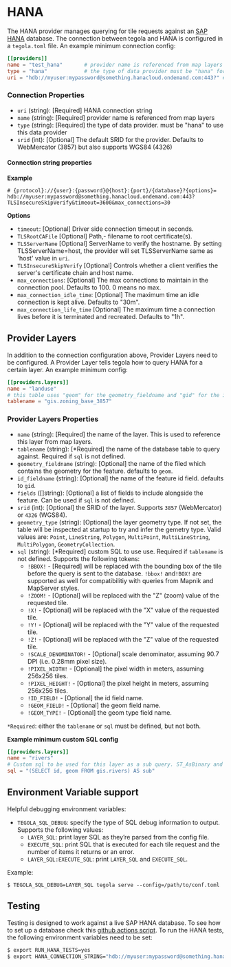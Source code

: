 # HANA
The HANA provider manages querying for tile requests against an [SAP HANA](https://www.sap.com/products/hana.html) database. The connection between tegola and HANA is configured in a `tegola.toml` file. An example minimum connection config:


```toml
[[providers]]
name = "test_hana"       # provider name is referenced from map layers (required)
type = "hana"            # the type of data provider must be "hana" for this data provider (required)
uri = "hdb://myuser:mypassword@something.hanacloud.ondemand.com:443?" # HANA connection string (required)
```

### Connection Properties

- `uri` (string): [Required] HANA connection string
- `name` (string): [Required] provider name is referenced from map layers
- `type` (string): [Required] the type of data provider. must be "hana" to use this data provider
- `srid` (int): [Optional] The default SRID for the provider. Defaults to WebMercator (3857) but also supports WGS84 (4326)

#### Connection string properties

**Example**

```
# {protocol}://{user}:{password}@{host}:{port}/{database}?{options}=
hdb://myuser:mypassword@something.hanacloud.ondemand.com:443?TLSInsecureSkipVerify&timeout=3600&max_connections=30
```

**Options**

- `timeout`: [Optional] Driver side connection timeout in seconds.
- `TLSRootCAFile` [Optional] Path,- filename to root certificate(s).
- `TLSServerName` [Optional] ServerName to verify the hostname. By setting TLSServerName=host, the provider will set TLSServerName same as 'host' value in `uri`.
- `TLSInsecureSkipVerify` [Optional] Controls whether a client verifies the server's certificate chain and host name.
- `max_connections`: [Optional] The max connections to maintain in the connection pool. Defaults to 100. 0 means no max.
- `max_connection_idle_time`: [Optional] The maximum time an idle connection is kept alive. Defaults to "30m".
- `max_connection_life_time` [Optional] The maximum time a connection lives before it is terminated and recreated. Defaults to "1h".

## Provider Layers
In addition to the connection configuration above, Provider Layers need to be configured. A Provider Layer tells tegola how to query HANA for a certain layer. An example minimum config:

```toml
[[providers.layers]]
name = "landuse"
# this table uses "geom" for the geometry_fieldname and "gid" for the id_fieldname so they don't need to be configured
tablename = "gis.zoning_base_3857"
```

### Provider Layers Properties

- `name` (string): [Required] the name of the layer. This is used to reference this layer from map layers.
- `tablename` (string): [*Required] the name of the database table to query against. Required if `sql` is not defined.
- `geometry_fieldname` (string): [Optional] the name of the filed which contains the geometry for the feature. defaults to `geom`.
- `id_fieldname` (string): [Optional] the name of the feature id field. defaults to `gid`.
- `fields` ([]string): [Optional] a list of fields to include alongside the feature. Can be used if `sql` is not defined.
- `srid` (int): [Optional] the SRID of the layer. Supports `3857` (WebMercator) or `4326` (WGS84).
- `geometry_type` (string): [Optional] the layer geometry type. If not set, the table will be inspected at startup to try and infer the gemetry type. Valid values are: `Point`, `LineString`, `Polygon`, `MultiPoint`, `MultiLineString`, `MultiPolygon`, `GeometryCollection`.
- `sql` (string): [*Required] custom SQL to use use. Required if `tablename` is not defined. Supports the following tokens:
  - `!BBOX!` - [Required] will be replaced with the bounding box of the tile before the query is sent to the database. `!bbox!` and`!BOX!` are supported as well for compatibilitiy with queries from Mapnik and MapServer styles.
  - `!ZOOM!` - [Optional] will be replaced with the "Z" (zoom) value of the requested tile.
  - `!X!` - [Optional] will be replaced with the "X" value of the requested tile.
  - `!Y!` - [Optional] will be replaced with the "Y" value of the requested tile.
  - `!Z!` - [Optional] will be replaced with the "Z" value of the requested tile.
  - `!SCALE_DENOMINATOR!` - [Optional] scale denominator, assuming 90.7 DPI (i.e. 0.28mm pixel size).
  - `!PIXEL_WIDTH!` - [Optional] the pixel width in meters, assuming 256x256 tiles.
  - `!PIXEL_HEIGHT!` - [Optional] the pixel height in meters, assuming 256x256 tiles.
  - `!ID_FIELD!` - [Optional] the id field name.
  - `!GEOM_FIELD!` - [Optional] the geom field name.
  - `!GEOM_TYPE!` - [Optional] the geom type field name.

`*Required`: either the `tablename` or `sql` must be defined, but not both.

**Example minimum custom SQL config**

```toml
[[providers.layers]]
name = "rivers"
# Custom sql to be used for this layer as a sub query. ST_AsBinary and !BBOX! filter are applied automatically.
sql = "(SELECT id, geom FROM gis.rivers) AS sub"
```

## Environment Variable support
Helpful debugging environment variables:

- `TEGOLA_SQL_DEBUG`: specify the type of SQL debug information to output. Supports the following values:
  - `LAYER_SQL`: print layer SQL as they’re parsed from the config file.
  - `EXECUTE_SQL`: print SQL that is executed for each tile request and the number of items it returns or an error.
  - `LAYER_SQL:EXECUTE_SQL`: print `LAYER_SQL` and `EXECUTE_SQL`.

Example:

```
$ TEGOLA_SQL_DEBUG=LAYER_SQL tegola serve --config=/path/to/conf.toml
```

## Testing
Testing is designed to work against a live SAP HANA database. To see how to set up a database check this [github actions script](https://github.com/sobo-gen3v1/soboweb-tegola-cr/blob/master/.github/worksflows/on_pr_push.yml). To run the HANA tests, the following environment variables need to be set:

```bash
$ export RUN_HANA_TESTS=yes
$ export HANA_CONNECTION_STRING="hdb://myuser:mypassword@something.hanacloud.ondemand.com:443?TLSInsecureSkipVerify"
```
